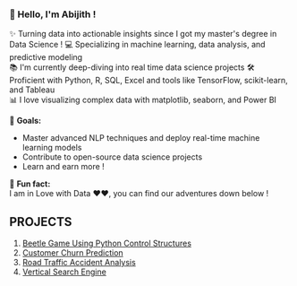 ### 👋 Hello, I'm Abijith !

✨ Turning data into actionable insights since I got my master's degree in Data Science !
💻 Specializing in machine learning, data analysis, and predictive modeling  
📚 I'm currently deep-diving into real time data science projects
🛠️ Proficient with Python, R, SQL, Excel and tools like TensorFlow, scikit-learn, and Tableau  
📊 I love visualizing complex data with matplotlib, seaborn, and Power BI  

🎯 **Goals:**  
- Master advanced NLP techniques and deploy real-time machine learning models  
- Contribute to open-source data science projects  
- Learn and earn more !

🎲 **Fun fact:**  
I am in Love with Data ❤️❤, you can find our adventures down below !

## PROJECTS
1. [Beetle Game Using Python Control Structures ](https://github.com/abijithpandath/Projects/tree/main/Beetle%20Game)
2. [Customer Churn Prediction](https://github.com/abijithpandath/Projects/tree/main/Machine%20Learning%20Approaches%20to%20Customer%20Churn%20Prediction)
3. [Road Traffic Accident Analysis](https://github.com/abijithpandath/Projects/tree/main/Road%20Traffic%20Accident)
4. [Vertical Search Engine](https://github.com/abijithpandath/Projects/tree/main/Vertical%20Search%20Engine)

